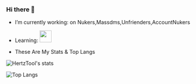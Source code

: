 ### Hi there 👋

-  I’m currently working: on Nukers,Massdms,Unfrienders,AccountNukers
-  Learning: <img height="32" width="32" src="https://unpkg.com/simple-icons@v4/icons/[python].svg" />

- These Are My Stats & Top Langs

![HertzTool's stats](https://github-readme-stats.vercel.app/api?username=HertzTools&count_private=true&show_icons=true&theme=radical)

![Top Langs](https://github-readme-stats.vercel.app/api/top-langs/?username=HertzTools&show_icons=true&theme=radical)
